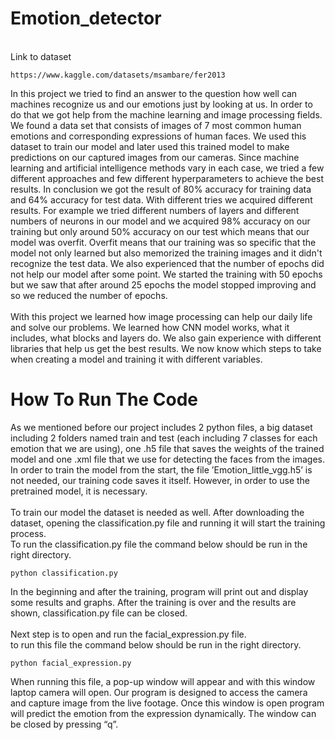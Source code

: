 # Emotion_detector
\
Link to dataset
```
https://www.kaggle.com/datasets/msambare/fer2013
```
In this project we tried to find an answer to the question how well can machines recognize us and our emotions just by looking at us. In order to do that we got help from the machine learning and image processing fields. We found a data set that consists of images of 7 most common human emotions and corresponding expressions of human faces. We used this dataset to train our model and later used this trained model to make predictions on our captured images from our cameras. Since machine learning and artificial intelligence methods vary in each case, we tried a few different approaches and few different hyperparameters to achieve the best results. In conclusion we got the result of 80% accuracy for training data and 64% accuracy for test data. With different tries we acquired different results. For example we tried different numbers of layers and different numbers of neurons in our model and we acquired 98% accuracy on our training but only around 50% accuracy on our test which means that our model was overfit. Overfit means that our training was so specific that the model not only learned but also memorized the training images and it didn't recognize the test data. We also experienced that the number of epochs did not help our model after some point. We started the training with 50 epochs but we saw that after around 25 epochs the model stopped improving and so we reduced the number of epochs.\
\
With this project we learned how image processing can help our daily life and solve our problems. We learned how CNN model works, what it includes, what blocks and layers do. We also gain experience with different libraries that help us get the best results. We now know which steps to take when creating a model and training it with different variables.

# How To Run The Code
As we mentioned before our project includes 2 python files, a big dataset including 2 folders named train and test (each including 7 classes for each emotion that we are using), one .h5 file that saves the weights of the trained model and one .xml file that we use for detecting the faces from the images. In order to train the model from the start, the file ’Emotion_little_vgg.h5’ is not needed, our training code saves it itself. However, in order to use the pretrained model, it is necessary. \
\
To train our model the dataset is needed as well. After downloading the dataset, opening the classification.py file and running it will start the training process. \
To run the classification.py file the command below should be run in the right directory.
```
python classification.py
```
In the beginning and after the training, program will print out and display some results and graphs. After the training is over and the results are shown, classification.py file can be closed. \
\
Next step is to open and run the facial_expression.py file. \
to run this file the command below should be run in the right directory.
```
python facial_expression.py
```
When running this file, a pop-up window will appear and with this window laptop camera will open. Our program is designed to access the camera and capture image from the live footage. Once this window is open program will predict the emotion from the expression dynamically. The window can be closed by pressing “q”.
 

